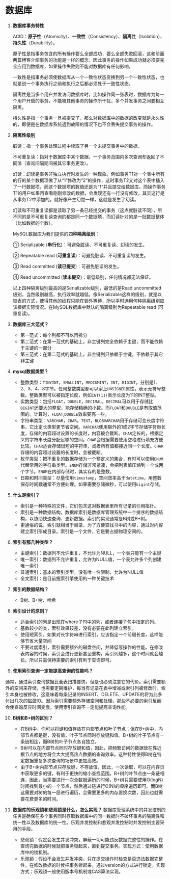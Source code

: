 # 数据库

1. **数据库事务特性**

   ACID：**原子性**（Atomicity）、**一致性**（Consistency）、**隔离**性（Isolation）、**持久性**（Durability）。

   原子性是指事务包含的所有操作要么全部成功，要么全部失败回滚，这和前面两篇博客介绍事务的功能是一样的概念，因此事务的操作如果成功就必须要完全应用到数据库，如果操作失败则不能对数据库有任何影响。

   一致性是指事务必须使数据库从一个一致性状态变换到另一个一致性状态，也就是说一个事务执行之前和执行之后都必须处于一致性状态。

   隔离性是当多个用户并发访问数据库时，比如操作同一张表时，数据库为每一个用户开启的事务，不能被其他事务的操作所干扰，多个并发事务之间要相互隔离。

   持久性是指一个事务一旦被提交了，那么对数据库中的数据的改变就是永久性的，即便是在数据库系统遇到故障的情况下也不会丢失提交事务的操作。

2. **隔离性级别**

   脏读：指一个事务处理过程中读取了另一个未提交事务中的数据。

   不可重复读：指对于数据库中某个数据，一个事务范围内多次查询却返回了不同值（查询间隔期间被其它事务更改）。

   幻读：幻读是事务非独立执行时发生的一种现象。例如事务T1对一个表中所有的行的某个数据项做了从“1”修改为“2”的操作，这时事务T2又对这个表中插入了一行数据项，而这个数据项的数值还是为“1”并且提交给数据库。而操作事务T1的用户如果再查看刚刚修改的数据，会发现还有一行没有修改，其实这行是从事务T2中添加的，就好像产生幻觉一样，这就是发生了幻读。

   幻读和不可重复读都是读取了另一条已经提交的事务（这点就脏读不同），所不同的是不可重复读查询的都是同一个数据项，而幻读针对的是一批数据整体（比如数据的个数）。

   MySQL数据库为我们提供的**四种隔离级别**：

   ① Serializable (**串行化**)：可避免脏读、不可重复读、幻读的发生。

   ② Repeatable read (**可重复读**)：可避免脏读、不可重复读的发生。

   ③ Read committed (**读已提交**)：可避免脏读的发生。

   ④ Read uncommitted (**读未提交**)：最低级别，任何情况都无法保证。

   以上四种隔离级别最高的是Serializable级别，最低的是Read  uncommitted级别，当然级别越高，执行效率就越低。像Serializable这样的级别，就是以锁表的方式，使得其他的线程只能在锁外等待，所以平时选用何种隔离级别应该根据实际情况。在MySQL数据库中默认的隔离级别为Repeatable read (可重复读)。
   
3. **数据库三大范式？**

   * 第一范式：每个列都不可以再拆分
   * 第二范式：在第一范式的基础上，非主键列完全依赖于主键，而不能依赖于主键的一部分
   * 第三范式：在第二范式的基础上，非主键列只依赖于主键，不依赖于其它非主键

4. **mysql数据类型？**

   * 整数类型：`TINYINT`，`SMALLINT`，`MEDIUMINT`，`INT`，`BIGINT`，分别是1、2、3、4、8字节。任何整数类型都可以家上`UNSIGNED`属性，表示无符号整数。整数类型可以被指定长度，例如`INT(11)`表示长度为11的INT整型。
   * 实数类型：包括`FLOAT`，`DOUBLE`，`DECIMAL`。`DECIMAL`可以用于存储比`BIGINT`还要大的整型，能存储精确的小数。而`FLOAT`和`DOUBLE`是有取值范围的。计算时，`FLOAT`,`DOUBLE`效率要高一些。
   * 字符串类型：`VARCHAR`，`CHAR`，`TEXT`，`BLOBVARCHAR`用于存储可变长度字符串，它比定长类型更节省空间。`VARCHAR`使用额外的1或2字节存储字符串长度，存储的内容超过设置的长度时，内容被会截断。`CHAR`定长的，根据定义的字符串长度分配足够的空间。`CHAR`会根据需要使用空格进行填充方便比较。`CHAR`适合存储很短的字符串，或者所有值都接近同一个长度。`CHAR`存储的内容超过设置的长度时，会被截断。
   * 枚举类型：把不重复的数据存储为一个预定义的集合，有时可以使用`ENUM`代替常用的字符串类型。`ENUM`存储非常紧凑，会把列表值压缩到一个或两个字节。`ENUM`在内部存储时，其实存的是整数。
   * 日期和时间类型：尽量使用`timestamp`，空间效率高于`datetime`，用整数保存时间戳通常不方便处理。如果需要存储微秒，可以使用`bigint`存储。

5. **什么是索引？**

   * 索引是一种特殊的文件，它们包含这对数据表里所有记录的引用指针。
   * 索引是一种数据结构，数据库索引是数据库管理系统中一个排序的数据结构，以协助快速查询、更新数据。索引的实现通常是B树或B+树。
   * 更通俗的说，索引就相当于目录，为了方便查找书中的内容，通过对内容建立索引形成目录。索引是一个文件，它是要占据物理空间的。

6. **索引有那几种类型？**

   * 主键索引：数据列不允许重复，不允许为NULL，一个表只能有一个主键
   * 唯一索引：数据列不允许重复，允许为NULL值，一个表允许多个列创建唯一索引
   * 普通索引：基本的索引类型，没有唯一性限制，允许为NULL值
   * 全文索引：是目前搜索引擎使用的一种关键技术

7. **索引的数据结构？**

   * B树、B+树、哈希

8. **索引设计的原则？**

   * 适合索引的列是出现在where子句中的列，或者连接子句中指定的列。
   * 基数较小的类，索引效果较差，没有必要在此列建立索引。
   * 使用短索引，如果对长字符串进行索引，应该指定一个前缀长度，这样能够节省大量空间
   * 不要过度索引，索引需要额外的磁盘空间，并降低写操作的性能。在修改表内容的时候，索引会进行更新甚至重构，索引列越多，这个时间就会越长。所以只需保持需要的索引有利于查询即可。

9.  **使用索引查询一定能提高查询的性能吗？**

   通常，通过索引查询数据比全表扫描要快，但是也必须注意它的代价。索引需要额外的空间来存储，也需要定期维护，每当有记录在表中增减或索引列被修改时，索引本身也被修改，这意味着每条记录的INSERT、DELETE、UPDATE的将为此多付出几次的磁盘IO。因为索引需要额外存储空间和处理，那些不必要的索引反而会使查询反应时间变慢。使用索引查询不一定能提高查询性能。

10. **B树和B+树的区别？**

    * 在B树中，你可以将键和值存放在内部节点和叶子节点；但在B+树中，内部节点都是键，没有值，叶子节点同时存放键和值。B+树的叶子节点有一条链相连，而B树的叶子节点各自独立。
    * B树可以在内部节点同时存放键和值，因此，把频繁访问的数据放在靠近根节点的地方将会大大提高热点数据的查询效率。这种特性使得B树在特定数据重复多次查询的场景中更加高效。
    * 由于B+树内部节点只存放键，不存放值，因此，一次读取，可以在内存页中获取更多的键，有利于更快的缩小查找范围。B+树的叶节点由一条链相连，因此，当需要进行一次全数据遍历的时候，B+树只需要使用O(logN)时间找到最小的一个节点，然后通过链进行O(N)的顺序遍历即可。而B树这需要对树的每一层进行遍历，会需要更多的内存置换次数，因此也就需要花费更多的时间。

11. **数据库的乐观锁和悲观锁是什么，怎么实现？**
    数据库管理系统中的并发控制的任务是确保在多个事务同时存取数据库中的同一数据时不破坏事务的隔离性和统一性以及数据库的统一性。乐观并发控制和悲观并发控制时并发控制主要采用的手段。

    * 悲观锁：假定会发生并发冲突，屏蔽一切可能违反数据完整性的操作。在查询完数据的时候就把事务锁起来，直到提交事务。实现方式：使用数据库中的锁机制。
    * 乐观锁：假设不会发生并发冲突，只在提交操作时检查是否违法数据完整性。在修改数据的时候把事务锁起来，通过version的方式进行锁定。实现方式：乐观锁一般使用版本号机制或CAS算法实现。

